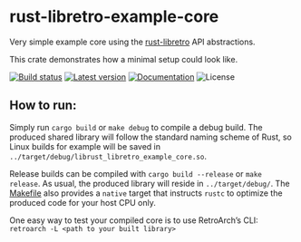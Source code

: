 rust-libretro-example-core
==========================

Very simple example core using the [rust-libretro](../rust-libretro) API abstractions.

This crate demonstrates how a minimal setup could look like.

[![Build status](https://img.shields.io/github/actions/workflow/status/max-m/rust-libretro/main.yaml?branch=master)](https://github.com/max-m/rust-libretro/actions)
[![Latest version](https://img.shields.io/crates/v/rust-libretro-example-core.svg)](https://crates.io/crates/rust-libretro-example-core)
[![Documentation](https://docs.rs/rust-libretro-example-core/badge.svg)](https://docs.rs/rust-libretro-example-core)
![License](https://img.shields.io/crates/l/rust-libretro-example-core.svg)

How to run:
-----------

Simply run `cargo build` or `make debug` to compile a debug build.
The produced shared library will follow the standard naming scheme of Rust, so Linux builds for example will be saved in `../target/debug/librust_libretro_example_core.so`.

Release builds can be compiled with `cargo build --release` or `make release`. As usual, the produced library will reside in `../target/debug/`.
The [Makefile](Makefile) also provides a `native` target that instructs `rustc` to optimize the produced code for your host CPU only.

One easy way to test your compiled core is to use RetroArch’s CLI: `retroarch -L <path to your built library>`
